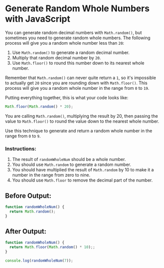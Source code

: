 # Generate Random Whole Numbers with JavaScript

You can generate random decimal numbers with `Math.random()`, but sometimes you need to generate random whole numbers. The following process will give you a random whole number less than `20`:

1. Use `Math.random()` to generate a random decimal number.
2. Multiply that random decimal number by `20`.
3. Use `Math.floor()` to round this number down to its nearest whole number.

Remember that `Math.random()` can never quite return a `1`, so it's impossible to actually get `20` since you are rounding down with `Math.floor()`. This process will give you a random whole number in the range from `0` to `19`.

Putting everything together, this is what your code looks like:

```javascript
Math.floor(Math.random() * 20);
```

You are calling `Math.random()`, multiplying the result by 20, then passing the value to `Math.floor()` to round the value down to the nearest whole number.

Use this technique to generate and return a random whole number in the range from `0` to `9`.

### Instructions:
1. The result of `randomWholeNum` should be a whole number.
2. You should use `Math.random` to generate a random number.
3. You should have multiplied the result of `Math.random` by 10 to make it a number in the range from zero to nine.
4. You should use `Math.floor` to remove the decimal part of the number.

## Before Output:
```javascript
function randomWholeNum() {
  return Math.random();
}
```

## After Output:
```javascript
function randomWholeNum() {
  return Math.floor(Math.random() * 10);;
}

console.log(randomWholeNum(7));
```